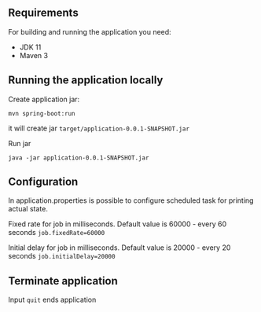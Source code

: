 ## Requirements

For building and running the application you need:

- JDK 11
- Maven 3

## Running the application locally
Create application jar:
```shell
mvn spring-boot:run
```
it will create jar `target/application-0.0.1-SNAPSHOT.jar`

Run jar
```shell
java -jar application-0.0.1-SNAPSHOT.jar
```

## Configuration
In application.properties is possible to configure scheduled task for printing actual state.

Fixed rate for job in milliseconds. Default value is 60000 - every 60 seconds
`job.fixedRate=60000`

Initial delay for job in milliseconds. Default value is 20000 - every 20 seconds
`job.initialDelay=20000`

## Terminate application
Input `quit` ends application
